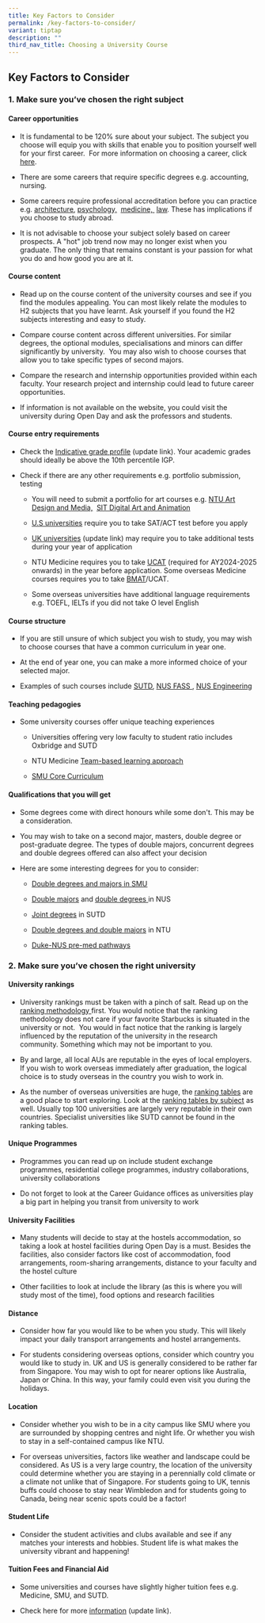 ```yaml
---
title: Key Factors to Consider
permalink: /key-factors-to-consider/
variant: tiptap
description: ""
third_nav_title: Choosing a University Course
---
```

<h2>Key Factors to Consider</h2>
<h3>1. Make sure you’ve chosen the right subject&nbsp;</h3>
<h4>Career opportunities</h4>
<ul>
<li>
<p>It is fundamental to be 120% sure about your subject. The subject you
choose will equip you with skills that enable you to position yourself
well for your first career. &nbsp;For more information on choosing a career,
click <a href="https://ecg.nanyangjc.moe.edu.sg/career-purpose/" class="wixui-rich-text__text" rel="noopener noreferrer nofollow" target="_self"><u>here</u></a>.</p>
</li>
<li>
<p>There are some careers that require specific degrees e.g. accounting,
nursing.&nbsp;</p>
</li>
<li>
<p>Some careers require professional accreditation before you can practice
e.g. <a href="https://www.boa.gov.sg/faq/" class="wixui-rich-text__text" rel="noreferrer noopener" target="_blank"><u>architecture</u></a>, <a href="https://singaporepsychologicalsociety.org/srp-faqs/" class="wixui-rich-text__text" rel="noreferrer noopener" target="_blank"><u>psychology,</u></a>&nbsp;
<a href="https://www.healthprofessionals.gov.sg/smc/becoming-a-registered-doctor" class="wixui-rich-text__text" rel="noreferrer noopener" target="_blank"><u>medicine,</u>
</a>&nbsp;<a href="https://digitalsenior.sg/how-to-be-a-lawyer-in-singapore-even-if-you-dont-study-here/" class="wixui-rich-text__text" rel="noreferrer noopener" target="_blank"><u>law</u></a>.
These has implications if you choose to study abroad.&nbsp;</p>
</li>
<li>
<p>It is not advisable to choose your subject solely based on career prospects.
A "hot" job trend now may no longer exist when you graduate. The only thing
that remains constant is your passion for what you do and how good you
are at it.</p>
</li>
</ul>
<h4>Course content</h4>
<ul>
<li>
<p>Read up on the course content of the university courses and see if you
find the modules appealing. You can most likely relate the modules to H2
subjects that you have learnt. Ask yourself if you found the H2 subjects
interesting and easy to study.</p>
</li>
<li>
<p>Compare course content across different universities. For similar degrees,
the optional modules, specialisations and minors can differ significantly
by university.&nbsp; You may also wish to choose courses that allow you
to take specific types of second majors.</p>
</li>
<li>
<p>Compare the research and internship opportunities provided within each
faculty. Your research project and internship could lead to future career
opportunities.</p>
</li>
<li>
<p>If information is not available on the website, you could visit the university
during Open Day and ask the professors and students.</p>
</li>
</ul>
<h4>Course entry requirements</h4>
<ul>
<li>
<p>Check the <a href="https://ecg.nanyangjc.moe.edu.sg/how-to-apply/" class="wixui-rich-text__text" rel="noopener noreferrer nofollow" target="_self"><u>Indicative grade profile</u></a> (update
link). Your academic grades should ideally be above the 10th percentile
IGP.</p>
</li>
<li>
<p>Check if there are any other requirements e.g. portfolio submission, testing</p>
<ul>
<li>
<p>You will need to submit a portfolio for art courses e.g.&nbsp;<a href="http://newbfa.adm.ntu.edu.sg/" class="wixui-rich-text__text" rel="noreferrer noopener" target="_blank"><u>NTU Art Design and Media,</u></a>&nbsp;
<a href="https://www.singaporetech.edu.sg/programme-specific-requirements" class="wixui-rich-text__text" rel="noreferrer noopener" target="_blank"><u>SIT Digital Art and Animation</u>
</a>
</p>
</li>
<li>
<p><a href="https://ecg.nanyangjc.moe.edu.sg/applying-to-us-universities/" class="wixui-rich-text__text" rel="noopener noreferrer nofollow" target="_self"><u>U.S universities</u></a> require
you to take SAT/ACT test before you apply</p>
</li>
<li>
<p><a href="overseas" class="wixui-rich-text__text" rel="noopener noreferrer nofollow" target="_self"><u>UK universities</u></a> (update link) may require you
to take additional tests during your year of application</p>
</li>
<li>
<p>NTU Medicine requires you to take <a href="https://www.ucat.ac.uk/ucat/" class="wixui-rich-text__text" rel="noreferrer noopener" target="_blank"><u>UCAT</u></a> (required
for AY2024-2025 onwards) in the year before application. Some overseas
Medicine courses requires you to take <a href="https://www.ntu.edu.sg/medicine/education/bachelor-of-medicine-and-bachelor-of-surgery-(mbbs)/entry-requirements" class="wixui-rich-text__text" rel="noreferrer noopener" target="_blank"><u>BMAT</u></a>/UCAT.</p>
</li>
<li>
<p>Some overseas universities have additional language requirements e.g.
TOEFL, IELTs if you did not take O level English</p>
</li>
</ul>
</li>
</ul>
<h4>Course structure</h4>
<ul>
<li>
<p>If you are still unsure of which subject you wish to study, you may wish
to choose courses that have a common curriculum in year one.</p>
</li>
<li>
<p>At the end of year one, you can make a more informed choice of your selected
major.&nbsp;</p>
</li>
<li>
<p>Examples of such courses include&nbsp;<a href="https://www.sutd.edu.sg/Education/Unique-Academic-Structure/undergraduate-curriculum" class="wixui-rich-text__text" rel="noreferrer noopener" target="_blank"><u>SUTD</u></a>,
<a href="https://fass.nus.edu.sg/discover/" class="wixui-rich-text__text" rel="noreferrer noopener" target="_blank"><u>NUS FASS</u>
</a>, <a href="https://cde.nus.edu.sg/undergraduate/programmes/" class="wixui-rich-text__text" rel="noreferrer noopener" target="_blank"><u>NUS Engineering</u></a>
</p>
</li>
</ul>
<h4>Teaching pedagogies</h4>
<ul>
<li>
<p>Some university courses offer unique teaching experiences</p>
<ul>
<li>
<p>Universities offering very low faculty to student ratio includes Oxbridge
and SUTD</p>
</li>
<li>
<p>NTU Medicine <a href="https://www.ntu.edu.sg/medicine/education/bachelor-of-medicine-and-bachelor-of-surgery-(mbbs)/our-pedagogy" class="wixui-rich-text__text" rel="noreferrer noopener" target="_blank"><u>Team-based learning approach</u></a>
</p>
</li>
<li>
<p><a href="https://www.smu.edu.sg/programmes/core-curriculum/the-curriculum/course-structure" class="wixui-rich-text__text" rel="noreferrer noopener" target="_blank"><u>SMU Core Curriculum</u></a>
</p>
</li>
</ul>
</li>
</ul>
<h4>Qualifications that you will get</h4>
<ul>
<li>
<p>Some degrees come with direct honours while some don't. This may be a
consideration.</p>
</li>
<li>
<p>You may wish to take on a second major, masters, double degree or post-graduate
degree. The types of double majors, concurrent degrees and double degrees
offered can also affect your decision​</p>
</li>
<li>
<p>Here are some interesting degrees for you to consider:</p>
<ul>
<li>
<p><a href="https://admissions.smu.edu.sg/flexible-curriculum" class="wixui-rich-text__text" rel="noreferrer noopener" target="_blank"><u>Double degrees and majors in SMU</u></a>
</p>
</li>
<li>
<p><a href="https://www.nus.edu.sg/registrar/academic-information-policies/undergraduate-students/special-programmes/double-major-programmes" class="wixui-rich-text__text" rel="noreferrer noopener" target="_blank"><u>Double majors</u></a> and
<a href="https://cde.nus.edu.sg/undergraduate/programmes/" class="wixui-rich-text__text" rel="noreferrer noopener" target="_blank"><u>double degrees</u>
</a>in NUS</p>
</li>
<li>
<p><a href="https://www.sutd.edu.sg/Admissions/Undergraduate/Programmes/Special-Programmes" class="wixui-rich-text__text" rel="noreferrer noopener" target="_blank"><u>Joint degrees</u></a> in
SUTD</p>
</li>
<li>
<p><a href="https://www.ntu.edu.sg/admissions/undergraduate-programmes?listingKeyword=&amp;disciplines=all&amp;programmelevels=double-major%7Cdouble-degree&amp;programmetypes=all&amp;page=1" class="wixui-rich-text__text" rel="noreferrer noopener" target="_blank"><u>Double degrees and double majors</u></a> in
NTU</p>
</li>
<li>
<p><a href="https://www.duke-nus.edu.sg/admissions/pre-md-pathways" class="wixui-rich-text__text" rel="noreferrer noopener" target="_blank"><u>Duke-NUS pre-med pathways</u></a>​</p>
</li>
</ul>
</li>
</ul>
<h3>2. Make sure you’ve chosen the right university</h3>
<h4>University rankings</h4>
<ul>
<li>
<p>University rankings must be taken with a pinch of salt. Read up on the
<a href="https://www.topuniversities.com/qs-world-university-rankings/methodology" class="wixui-rich-text__text" rel="noreferrer noopener" target="_blank"><u>ranking methodology</u>
</a>first. You would notice that the ranking methodology does not care if
your favorite Starbucks is situated in the university or not.&nbsp; You
would in fact notice that the ranking is largely influenced by the reputation
of the university in the research community. Something which may not be
important to you.</p>
</li>
<li>
<p>By and large, all local AUs are reputable in the eyes of local employers.
If you wish to work overseas immediately after graduation, the logical
choice is to study overseas in the country you wish to work in.&nbsp;</p>
</li>
<li>
<p>As the number of overseas universities are huge, the <a href="https://www.topuniversities.com/qs-world-university-rankings" class="wixui-rich-text__text" rel="noreferrer noopener" target="_blank"><u>ranking tables</u></a> are
a good place to start exploring. Look at the <a href="https://www.topuniversities.com/subject-rankings" class="wixui-rich-text__text" rel="noreferrer noopener" target="_blank"><u>ranking tables by subject</u></a> as
well. Usually top 100 universities are largely very reputable in their
own countries. Specialist universities like SUTD cannot be found in the
ranking tables.</p>
</li>
</ul>
<h4>Unique Programmes</h4>
<ul>
<li>
<p>Programmes you can read up on include student exchange programmes, residential
college programmes, industry collaborations, university collaborations</p>
</li>
<li>
<p>Do not forget to look at the Career Guidance offices as universities play
a big part in helping you transit from university to work</p>
</li>
</ul>
<h4>University Facilities</h4>
<ul>
<li>
<p>Many students will decide to stay at the hostels accommodation, so taking
a look at hostel facilities during Open Day is a must. Besides the facilities,
also consider factors like cost of accommodation, food arrangements, room-sharing
arrangements, distance to your faculty and the hostel culture&nbsp;</p>
</li>
<li>
<p>Other facilities to look at include the library (as this is where you
will study most of the time), food options and research facilities</p>
</li>
</ul>
<h4>Distance</h4>
<ul>
<li>
<p>Consider how far you would like to be when you study. This will likely
impact your daily transport arrangements and hostel arrangements.</p>
</li>
<li>
<p>For students considering overseas options, consider which country you
would like to study in. UK and US is generally considered to be rather
far from Singapore. You may wish to opt for nearer options like Australia,
Japan or China. In this way, your family could even visit you during the
holidays.</p>
</li>
</ul>
<h4>Location</h4>
<ul>
<li>
<p>Consider whether you wish to be in a city campus like SMU where you are
surrounded by shopping centres and night life. Or whether you wish to stay
in a self-contained campus like NTU.&nbsp;</p>
</li>
<li>
<p>For overseas universities, factors like weather and landscape could be
considered. As US is a very large country, the location of the university
could determine whether you are staying in a perennially cold climate or
a climate not unlike that of Singapore. For students going to UK, tennis
buffs could choose to stay near Wimbledon and for students going to Canada,
being near scenic spots could be a factor!</p>
</li>
</ul>
<h4>Student Life</h4>
<ul>
<li>
<p>Consider the student activities and clubs available and see if any matches
your interests and hobbies. Student life is what makes the university vibrant
and happening!</p>
</li>
</ul>
<h4>Tuition Fees and Financial Aid</h4>
<ul>
<li>
<p>Some universities and courses have slightly higher tuition fees e.g. Medicine,
SMU, and SUTD.&nbsp;</p>
</li>
<li>
<p>Check here for more <a href="scholarships" class="wixui-rich-text__text" rel="noopener noreferrer nofollow" target="_self"><u>information</u></a> (update
link).</p>
</li>
</ul>
<p>​</p>
<p></p>